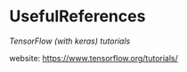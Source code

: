 # UsefulReferences

*TensorFlow (with keras) tutorials*

website: https://www.tensorflow.org/tutorials/

